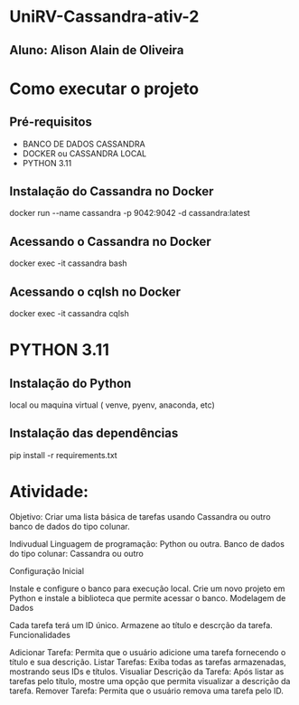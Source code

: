 # UniRV-Cassandra-ativ-2

## Aluno: Alison Alain de Oliveira

# Como executar o projeto

## Pré-requisitos

- BANCO DE DADOS CASSANDRA
- DOCKER ou CASSANDRA LOCAL
- PYTHON 3.11

## Instalação do Cassandra no Docker

docker run --name cassandra -p 9042:9042 -d cassandra:latest

## Acessando o Cassandra no Docker

docker exec -it cassandra bash

## Acessando o cqlsh no Docker

docker exec -it cassandra cqlsh

# PYTHON 3.11

## Instalação do Python

local ou maquina virtual ( venve, pyenv, anaconda, etc)

## Instalação das dependências

pip install -r requirements.txt

# Atividade:

Objetivo: Criar uma lista básica de tarefas usando Cassandra ou outro banco de dados do tipo colunar.

Indivudual
Linguagem de programação: Python ou outra.
Banco de dados do tipo colunar: Cassandra ou outro

Configuração Inicial

Instale e configure o banco para execução local.
Crie um novo projeto em Python e instale a biblioteca que permite acessar o banco.
Modelagem de Dados

Cada tarefa terá um ID único.
Armazene ao título e descrção da tarefa.
Funcionalidades

Adicionar Tarefa: Permita que o usuário adicione uma tarefa fornecendo o título e sua descrição.
Listar Tarefas: Exiba todas as tarefas armazenadas, mostrando seus IDs e títulos.
Visualiar Descrição da Tarefa: Após listar as tarefas pelo título, mostre uma opção que permita visualizar a descrição da tarefa.
Remover Tarefa: Permita que o usuário remova uma tarefa pelo ID.

